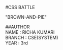 #CSS BATTLE

"BROWN-AND-PIE"

##AUTHOR<br>
NAME : RICHA KUMARI<br>
BRANCH : CSE(SYSTEM)<br>
YEAR : 3rd
